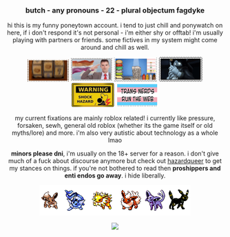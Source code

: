 ### <div align="center"> butch - any pronouns - 22 - plural objectum fagdyke </div>

<div align="center"> hi this is my funny poneytown account. i tend to just chill and ponywatch on here, if i don't respond it's not personal - i'm either shy or offtab! i'm usually playing with partners or friends. some fictives in my system might come around and chill as well.

![](catslot.gif) ![](lessalute.png) ![](mayo.gif) ![](sebpet.gif) ![](shockhazard.png) ![](transnerds.png) 

my current fixations are mainly roblox related! i currently like pressure, forsaken, sewh, general old roblox (whether its the game itself or old myths/lore) and more. i'm also very autistic about technology as a whole lmao

**minors please dni**, i'm usually on the 18+ server for a reason. i don't give much of a fuck about discourse anymore but check out [hazardqueer](https://hazardqueer.carrd.co/) to get my stances on things. if you're not bothered to read then **proshippers and enti endos go away**. i hide liberally.

![](eevees.gif)

![](https://komarev.com/ghpvc/?username=your-github-username)</div>

